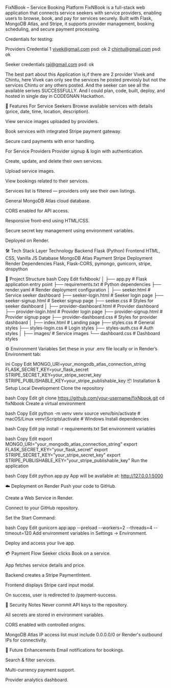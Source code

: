 FixNBook – Service Booking Platform
FixNBook is a full-stack web application that connects service seekers with service providers, enabling users to browse, book, and pay for services securely.
Built with Flask, MongoDB Atlas, and Stripe, it supports provider management, booking scheduling, and secure payment processing.

Credentials for testing:

  Providers Credential
  1 vivek@gmail.com
    psd: ok
  2 chintu@gmail.com
    psd: ok
  
  Seeker credentials
  raj@gmail.com
  psd: ok

The best part about this Application is,if there are 2 provider Vivek and Chintu, here Vivek can only see the services he posted previosly but not the services Chintu or any others posted. And the seeker can see all the available serives SUCCESSFULLY. And I could plan, code, built, deploy, and hosted in single day in CODEGNAN Hackathon.


🚀 Features
For Service Seekers
Browse available services with details (price, date, time, location, description).

View service images uploaded by providers.

Book services with integrated Stripe payment gateway.

Secure card payments with error handling.

For Service Providers
Provider signup & login with authentication.

Create, update, and delete their own services.

Upload service images.

View bookings related to their services.

Services list is filtered — providers only see their own listings.

General
MongoDB Atlas cloud database.

CORS enabled for API access.

Responsive front-end using HTML/CSS.

Secure secret key management using environment variables.

Deployed on Render.

🛠 Tech Stack
Layer	Technology
Backend	Flask (Python)
Frontend	HTML, CSS, Vanilla JS
Database	MongoDB Atlas
Payment	Stripe
Deployment	Render
Dependencies	Flask, Flask-CORS, pymongo, gunicorn, stripe, dnspython

📂 Project Structure
bash
Copy
Edit
fixNbook/
│
├── app.py                     # Flask application entry point
├── requirements.txt           # Python dependencies
├── render.yaml                # Render deployment configuration
│
├── seeker.html                # Service seeker dashboard
├── seeker-login.html          # Seeker login page
├── seeker-signup.html         # Seeker signup page
├── seeker.css                 # Styles for seeker dashboard
│
├── provider-dashboard.html    # Provider dashboard
├── provider-login.html        # Provider login page
├── provider-signup.html       # Provider signup page
├── provider-dashboard.css     # Styles for provider dashboard
│
├── index.html                 # Landing page
├── styles.css                 # General styles
├── styles-login.css           # Login styles
├── styles-auth.css            # Auth styles
│
├── images/                    # Service images
└── dashboard.css              # Dashboard styles


⚙️ Environment Variables
Set these in your .env file locally or in Render’s Environment tab:

ini
Copy
Edit
MONGO_URI=your_mongodb_atlas_connection_string
FLASK_SECRET_KEY=your_flask_secret
STRIPE_SECRET_KEY=your_stripe_secret_key
STRIPE_PUBLISHABLE_KEY=your_stripe_publishable_key
📦 Installation & Setup
Local Development
Clone the repository

bash
Copy
Edit
git clone https://github.com/your-username/fixNbook.git
cd fixNbook
Create a virtual environment

bash
Copy
Edit
python -m venv venv
source venv/bin/activate   # macOS/Linux
venv\Scripts\activate      # Windows
Install dependencies

bash
Copy
Edit
pip install -r requirements.txt
Set environment variables

bash
Copy
Edit
export MONGO_URI="your_mongodb_atlas_connection_string"
export FLASK_SECRET_KEY="your_flask_secret"
export STRIPE_SECRET_KEY="your_stripe_secret_key"
export STRIPE_PUBLISHABLE_KEY="your_stripe_publishable_key"
Run the application

bash
Copy
Edit
python app.py
App will be available at: http://127.0.0.1:5000

☁️ Deployment on Render
Push your code to GitHub.

Create a Web Service in Render.

Connect to your GitHub repository.

Set the Start Command:

bash
Copy
Edit
gunicorn app:app --preload --workers=2 --threads=4 --timeout=120
Add environment variables in Settings → Environment.

Deploy and access your live app.

💳 Payment Flow
Seeker clicks Book on a service.

App fetches service details and price.

Backend creates a Stripe PaymentIntent.

Frontend displays Stripe card input modal.

On success, user is redirected to /payment-success.

🔐 Security Notes
Never commit API keys to the repository.

All secrets are stored in environment variables.

CORS enabled with controlled origins.

MongoDB Atlas IP access list must include 0.0.0.0/0 or Render's outbound IPs for connectivity.

📌 Future Enhancements
Email notifications for bookings.

Search & filter services.

Multi-currency payment support.

Provider analytics dashboard.
